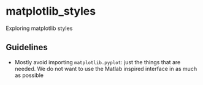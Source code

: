 # matplotlib_styles
Exploring matplotlib styles

## Guidelines

- Mostly avoid importing `matplotlib.pyplot`: just the things that are
  needed. We do not want to use the Matlab inspired interface in as
  much as possible
    
